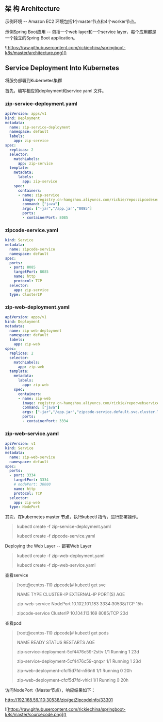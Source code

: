 ## 架 构 Architecture

示例环境 -- Amazon EC2 环境包括1个master节点和4个worker节点。

示例Spring Boot应用 -- 包括一个web layer和一个service layer，每个应用都是一个独立的Spring Boot application。

![https://raw.githubusercontent.com/rickiechina/springboot-k8s/master/architecture.png]()

## Service Deployment Into Kubernetes

将服务部署到Kubernetes集群

首先，编写相应的deployment和service yaml 文件。

### zip-service-deployment.yaml

```yaml
apiVersion: apps/v1
kind: Deployment
metadata:
  name: zip-service-deployment
  namespace: default
  labels:
    app: zip-service
spec:
  replicas: 2
  selector:
    matchLabels:
      app: zip-service
  template:
    metadata:
      labels:
        app: zip-service
    spec:
      containers:
      - name: zip-service
        image: registry.cn-hangzhou.aliyuncs.com/rickie/repo:zipcodeservice
        command: ["java"]
        args: ["-jar","/app.jar","8085"]
        ports:
        - containerPort: 8085
```

### zipcode-service.yaml

```yaml
kind: Service
metadata:
  name: zipcode-service
  namespace: default
spec:
  ports:
  - port: 8085
    targetPort: 8085
    name: http
    protocol: TCP
  selector:
    app: zip-service
  type: ClusterIP
```

### zip-web-deployment.yaml

```yaml
apiVersion: apps/v1
kind: Deployment
metadata:
  name: zip-web-deployment
  namespace: default
  labels:
    app: zip-web
spec:
  replicas: 2
  selector:
    matchLabels:
      app: zip-web
  template:
    metadata:
      labels:
        app: zip-web
    spec:
      containers:
      - name: zip-web
        image: registry.cn-hangzhou.aliyuncs.com/rickie/repo:webservice
        command: ["java"]
        args: ["-jar","/app.jar","zipcode-service.default.svc.cluster.local:8085","3334"]
        ports:
        - containerPort: 3334
```

### zip-web-service.yaml

```yaml
apiVersion: v1
kind: Service
metadata:
  name: zip-web-service
  namespace: default
spec:
  ports:
  - port: 3334
    targetPort: 3334
    # nodePort: 30000
    name: http
    protocol: TCP
  selector:
    app: zip-web
  type: NodePort
```

其次，在kubernetes master 节点，执行kubectl 指令，进行部署操作。

> kubectl create -f zip-service-deployment.yaml
>
> kubectl create -f zipcode-service.yaml



Deploying the Web Layer -- 部署Web Layer

> kubectl create -f zip-web-deployment.yaml
>
> kubectl create -f zip-web-service.yaml

查看service

> [root@centos-110 zipcode]# kubectl get svc
>
> NAME              TYPE        CLUSTER-IP       EXTERNAL-IP   PORT(S)          AGE
>
> zip-web-service   NodePort    10.102.101.183   <none>        3334:30538/TCP   15h
>
> zipcode-service   ClusterIP   10.104.113.169   <none>        8085/TCP         23d

查看pod

> [root@centos-110 zipcode]# kubectl get pods
>
> NAME                                      READY     STATUS    RESTARTS   AGE
>
> zip-service-deployment-5cf4476c59-2sttv   1/1       Running   1          23d
>
> zip-service-deployment-5cf4476c59-qnqxr   1/1       Running   1          23d
>
> zip-web-deployment-cfcf5d7fd-n56n6        1/1       Running   0          20h
>
> zip-web-deployment-cfcf5d7fd-vhlcl        1/1       Running   0          20h

访问NodePort（Master节点），响应结果如下：

http://192.168.56.110:30538/zip/getZipcodeInfo/33301

![https://raw.githubusercontent.com/rickiechina/springboot-k8s/master/sourcecode.png]()